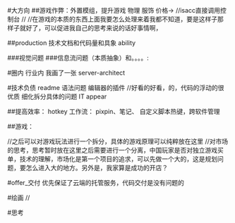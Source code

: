 #大方向
##游戏作弊：外置模组，提升游戏
    物理
    服饰
    价格->
//isacc直接调用控制台
//
//在游戏的本质的东西上面我要怎么处理来着我都不知道，要是这样子那样子就好了，可以促进我自己的思考来说的话好事情啊，

##production
技术文档和代码量和具象 ability

###视觉问题
###信息流问题（本质抽象）和。。。。:




#圈内 行业内
我画了一张 server-architect 


#技术负债
readme 语法问题
编辑器的插件
//好看的好看，的，代码的浮动的很优质
细化拆分具体的问题
IT appear

##提高效率： hotkey
工作流： pixpin、笔记、
自定义脚本热键，跨软件管理

##游戏：

//之后可以对游戏玩法进行一个拆分，具体的游戏原理可以纯粹放在这里
//对市场的思考，思考暂时放在这里之后需要进行一个分离，中国玩家是否对独立游戏买单，技术的理解，市场化是第一个项目的追求，可以先做一个大的，这是规划问题，要怎么进入大的地方。另外是，我家算是成功的开店？

#offer_交付
优先保证了云端的托管服务，代码交付是没有问题的

#绘画
//

#思考



